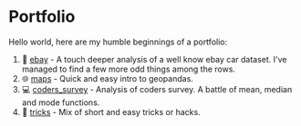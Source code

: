# Portfolio
Hello world, here are my humble beginnings of a portfolio:

1. :car: <a href="https://github.com/grumpyclimber/portfolio/tree/main/ebay">ebay</a> - A touch deeper analysis of a well know ebay car dataset. I've managed to find a few more odd things among the rows.
2. :globe_with_meridians: <a href="https://github.com/grumpyclimber/portfolio/tree/main/maps">maps</a> - Quick and easy intro to geopandas.
3. :computer:  <a href="https://github.com/grumpyclimber/portfolio/tree/main/coders_survey">coders_survey</a> - Analysis of coders survey. A battle of mean, median and mode functions.
4. :fishing_pole_and_fish: <a href="https://github.com/grumpyclimber/portfolio/tree/main/tricks">tricks</a> - Mix of short and easy tricks or hacks.
